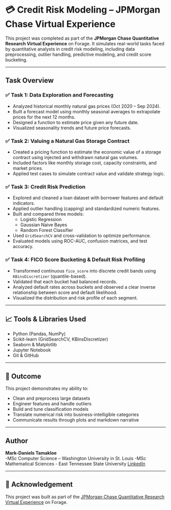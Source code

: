 # 💳 Credit Risk Modeling – JPMorgan Chase Virtual Experience

This project was completed as part of the **JPMorgan Chase Quantitative Research Virtual Experience** on Forage. It simulates real-world tasks faced by quantitative analysts in credit risk modeling, including data preprocessing, outlier handling, predictive modeling, and credit score bucketing.

---

##  Task Overview

### ✅ Task 1: Data Exploration and Forecasting
- Analyzed historical monthly natural gas prices (Oct 2020 – Sep 2024).
- Built a forecast model using monthly seasonal averages to extrapolate prices for the next 12 months.
- Designed a function to estimate price given any future date.
- Visualized seasonality trends and future price forecasts.

### ✅ Task 2: Valuing a Natural Gas Storage Contract
- Created a pricing function to estimate the economic value of a storage contract using injected and withdrawn natural gas volumes.
- Included factors like monthly storage cost, capacity constraints, and market prices.
- Applied test cases to simulate contract value and validate strategy logic.

### ✅ Task 3: Credit Risk Prediction
- Explored and cleaned a loan dataset with borrower features and default indicators.
- Applied outlier handling (capping) and standardized numeric features.
- Built and compared three models:
  - Logistic Regression
  - Gaussian Naive Bayes
  - Random Forest Classifier
- Used `GridSearchCV` and cross-validation to optimize performance.
- Evaluated models using ROC-AUC, confusion matrices, and test accuracy.

### ✅ Task 4: FICO Score Bucketing & Default Risk Profiling
- Transformed continuous `fico_score` into discrete credit bands using `KBinsDiscretizer` (quantile-based).
- Validated that each bucket had balanced records.
- Analyzed default rates across buckets and observed a clear inverse relationship between score and default likelihood.
- Visualized the distribution and risk profile of each segment.



---

## 📈 Tools & Libraries Used
- Python (Pandas, NumPy)
- Scikit-learn (GridSearchCV, KBinsDiscretizer)
- Seaborn & Matplotlib
- Jupyter Notebook
- Git & GitHub

---

## 📌 Outcome
This project demonstrates my ability to:
- Clean and preprocess large datasets
- Engineer features and handle outliers
- Build and tune classification models
- Translate numerical risk into business-intelligible categories
- Communicate results through plots and markdown narrative

---

##  Author

**Mark-Daniels Tamakloe**  
-MSc Computer Science – Washington University in St. Louis 
-MSc Mathematical Sciences - East Tennessee State University
[LinkedIn](https://www.linkedin.com/in/mark-daniels-tamakloe-934785a9) 

---

## 🔗 Acknowledgement

This project was built as part of the [JPMorgan Chase Quantitative Research Virtual Experience](https://www.theforage.com/virtual-internships/prototype/jpmorgan-chase/quantitative-research) on Forage.



